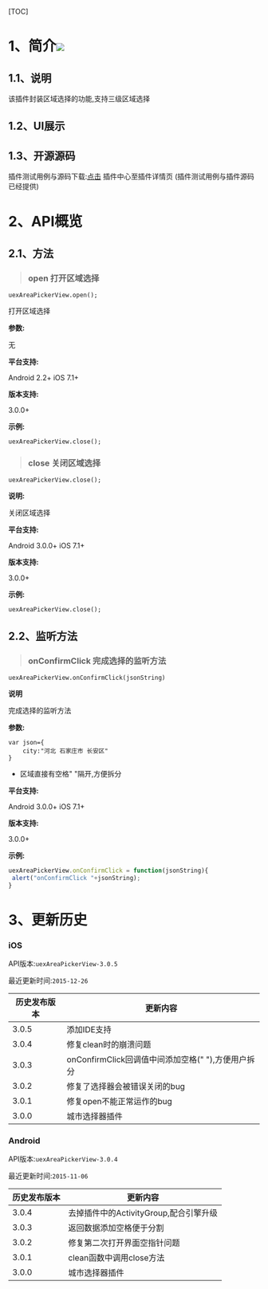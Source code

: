 [TOC]
# 1、简介[![](http://appcan-download.oss-cn-beijing.aliyuncs.com/%E5%85%AC%E6%B5%8B%2Fgf.png)]()
## 1.1、说明
该插件封装区域选择的功能,支持三级区域选择

## 1.2、UI展示

## 1.3、开源源码
插件测试用例与源码下载:[点击](http://plugin.appcan.cn/details.html?id=449_index) 插件中心至插件详情页 (插件测试用例与插件源码已经提供)

# 2、API概览

## 2.1、方法

>### open  打开区域选择

`uexAreaPickerView.open();`

打开区域选择

**参数:**

无

**平台支持:**

Android 2.2+
iOS 7.1+

**版本支持:**

3.0.0+

**示例:**

```
uexAreaPickerView.close();
```

>### close 关闭区域选择

`uexAreaPickerView.close();`

**说明:**

关闭区域选择

**平台支持:**

Android 3.0.0+
iOS 7.1+

**版本支持:**

3.0.0+

**示例:**

```
uexAreaPickerView.close();
```

## 2.2、监听方法

>### onConfirmClick 完成选择的监听方法

`uexAreaPickerView.onConfirmClick(jsonString)`

**说明**

完成选择的监听方法 

**参数:**

```
var json={
	city:"河北 石家庄市 长安区"
}
```
* 区域直接有空格" "隔开,方便拆分

**平台支持:**

Android 3.0.0+
iOS 7.1+

**版本支持:**

3.0.0+

**示例:**

```javascript
uexAreaPickerView.onConfirmClick = function(jsonString){
 alert("onConfirmClick "+jsonString);
}
```

# 3、更新历史

### iOS

API版本:`uexAreaPickerView-3.0.5`

最近更新时间:`2015-12-26`

| 历史发布版本 | 更新内容 |
| ----- | ----- |
| 3.0.5 | 添加IDE支持 |
| 3.0.4 | 修复clean时的崩溃问题 |
| 3.0.3 | onConfirmClick回调值中间添加空格(" "),方便用户拆分 |
| 3.0.2 | 修复了选择器会被错误关闭的bug |
| 3.0.1 | 修复open不能正常运作的bug |
| 3.0.0 | 城市选择器插件 |

### Android

API版本:`uexAreaPickerView-3.0.4`

最近更新时间:`2015-11-06`

| 历史发布版本 | 更新内容 |
| ----- | ----- |
| 3.0.4 | 去掉插件中的ActivityGroup,配合引擎升级 |
| 3.0.3 | 返回数据添加空格便于分割 |
| 3.0.2 | 修复第二次打开界面空指针问题 |
| 3.0.1 | clean函数中调用close方法 |
| 3.0.0 | 城市选择器插件 |
